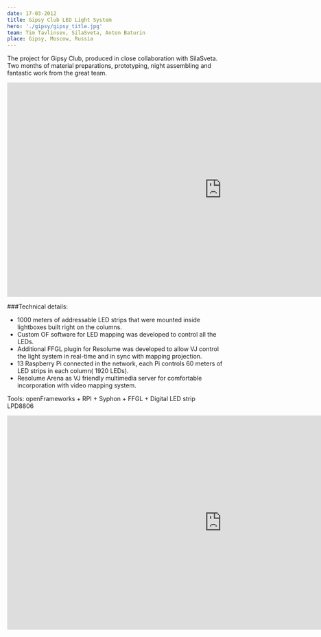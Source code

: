 ```yaml
---
date: 17-03-2012
title: Gipsy Club LED Light System
hero: './gipsy/gipsy_title.jpg'
team: Tim Tavlinsev, SilaSveta, Anton Baturin
place: Gipsy, Moscow, Russia
---
```


The project for Gipsy Club, produced in close collaboration with SilaSveta. Two months of material preparations, prototyping, night assembling and fantastic work from the great team.

<iframe width="1000" height="500" src="https://player.vimeo.com/video/112188907" frameborder="0" webkitallowfullscreen="webkitallowfullscreen" mozallowfullscreen="mozallowfullscreen" allowfullscreen="allowfullscreen"></iframe>

###Technical details:
* 1000 meters of addressable LED strips that were mounted inside lightboxes built right on the columns.
* Custom OF software for LED mapping was developed to control all the LEDs. 
* Additional FFGL plugin for Resolume was developed to allow VJ control the light system in real-time and in sync with mapping projection.
* 13 Raspberry Pi connected in the network, each Pi controls 60 meters of LED strips in each column( 1920 LEDs).
* Resolume Arena as VJ friendly multimedia server for comfortable incorporation with video mapping system.

Tools: openFrameworks + RPI + Syphon + FFGL + Digital LED strip LPD8806

<iframe width="1000" height="500" src="https://www.youtube.com/embed/k29sZQY9SUY" frameborder="0" allow="autoplay; encrypted-media" allowfullscreen></iframe>